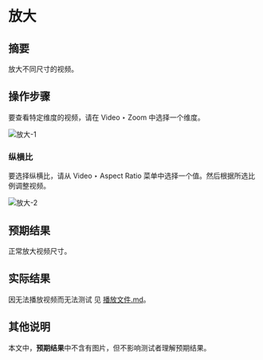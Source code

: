 # 放大

## 摘要

放大不同尺寸的视频。

## 操作步骤

要查看特定维度的视频，请在 Video ‣ Zoom 中选择一个维度。

![放大-1](./img/放大-1.png)

### 纵横比

要选择纵横比，请从 Video ‣ Aspect Ratio 菜单中选择一个值。然后根据所选比例调整视频。

![放大-2](./img/放大-2.png)

## 预期结果

正常放大视频尺寸。

## 实际结果

因无法播放视频而无法测试 见 [播放文件.md](./播放文件.md)。

## 其他说明

本文中，**预期结果**中不含有图片，但不影响测试者理解预期结果。
